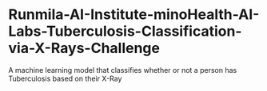# Runmila-AI-Institute-minoHealth-AI-Labs-Tuberculosis-Classification-via-X-Rays-Challenge
A machine learning model that classifies whether or not a person has Tuberculosis based on their X-Ray
